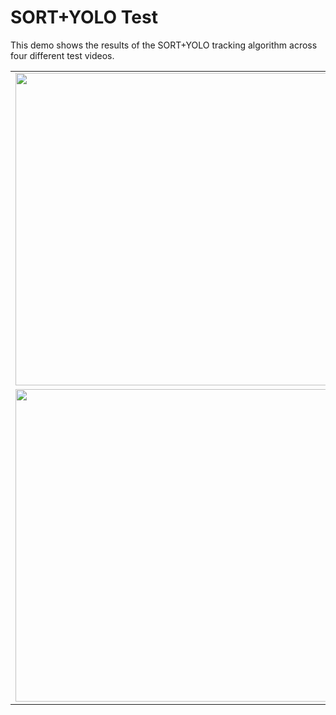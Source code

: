 # SORT+YOLO Test

This demo shows the results of the SORT+YOLO tracking algorithm across four different test videos.

<table>
  <tr>
    <td>
      <a href="https://youtu.be/Mp7RW2JtIG4">
        <img src="https://img.youtube.com/vi/Mp7RW2JtIG4/0.jpg" width="500"/>
      </a>
    </td>
    <td>
      <a href="https://youtu.be/TyzzGB-7kWg">
        <img src="https://img.youtube.com/vi/TyzzGB-7kWg/0.jpg" width="500"/>
      </a>
    </td>
  </tr>
  <tr>
    <td>
      <a href="https://youtu.be/j_-rVONYf4g">
        <img src="https://img.youtube.com/vi/j_-rVONYf4g/0.jpg" width="500"/>
      </a>
    </td>
    <td>
      <a href="https://youtu.be/iDFnYkITeOU">
        <img src="https://img.youtube.com/vi/iDFnYkITeOU/0.jpg" width="500"/>
      </a>
    </td>
  </tr>
</table>
